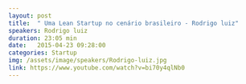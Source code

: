 ```yaml
---
layout: post
title:  " Uma Lean Startup no cenário brasileiro - Rodrigo luiz"
speakers: Rodrigo luiz
duration: 23:05 min
date:   2015-04-23 09:28:00
categories: Startup
img: /assets/image/speakers/Rodrigo-luiz.jpg
link: https://www.youtube.com/watch?v=bi70y4qlNb0
---
```


